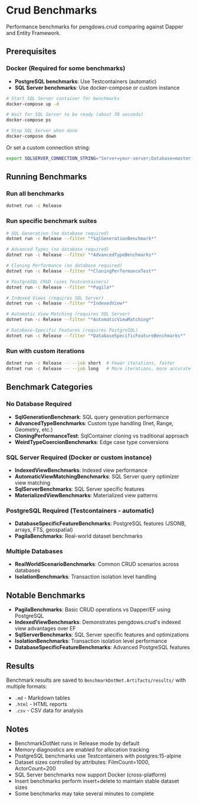 # Crud Benchmarks

Performance benchmarks for pengdows.crud comparing against Dapper and Entity Framework.

## Prerequisites

### Docker (Required for some benchmarks)

- **PostgreSQL benchmarks**: Use Testcontainers (automatic)
- **SQL Server benchmarks**: Use docker-compose or custom instance

```bash
# Start SQL Server container for benchmarks
docker-compose up -d

# Wait for SQL Server to be ready (about 30 seconds)
docker-compose ps

# Stop SQL Server when done
docker-compose down
```

Or set a custom connection string:

```bash
export SQLSERVER_CONNECTION_STRING="Server=your-server;Database=master;User Id=sa;Password=YourPassword;TrustServerCertificate=true;"
```

## Running Benchmarks

### Run all benchmarks

```bash
dotnet run -c Release
```

### Run specific benchmark suites

```bash
# SQL Generation (no database required)
dotnet run -c Release --filter "*SqlGenerationBenchmark*"

# Advanced Types (no database required)
dotnet run -c Release --filter "*AdvancedTypeBenchmarks*"

# Cloning Performance (no database required)
dotnet run -c Release --filter "*CloningPerformanceTest*"

# PostgreSQL CRUD (uses Testcontainers)
dotnet run -c Release --filter "*Pagila*"

# Indexed Views (requires SQL Server)
dotnet run -c Release --filter "*IndexedView*"

# Automatic View Matching (requires SQL Server)
dotnet run -c Release --filter "*AutomaticViewMatching*"

# Database-Specific Features (requires PostgreSQL)
dotnet run -c Release --filter "*DatabaseSpecificFeatureBenchmarks*"
```

### Run with custom iterations

```bash
dotnet run -c Release -- --job short  # Fewer iterations, faster
dotnet run -c Release -- --job long   # More iterations, more accurate
```

## Benchmark Categories

### No Database Required
- **SqlGenerationBenchmark**: SQL query generation performance
- **AdvancedTypeBenchmarks**: Custom type handling (Inet, Range, Geometry, etc.)
- **CloningPerformanceTest**: SqlContainer cloning vs traditional approach
- **WeirdTypeCoercionBenchmarks**: Edge case type conversions

### SQL Server Required (Docker or custom instance)
- **IndexedViewBenchmarks**: Indexed view performance
- **AutomaticViewMatchingBenchmarks**: SQL Server query optimizer view matching
- **SqlServerBenchmarks**: SQL Server specific features
- **MaterializedViewBenchmarks**: Materialized view patterns

### PostgreSQL Required (Testcontainers - automatic)
- **DatabaseSpecificFeatureBenchmarks**: PostgreSQL features (JSONB, arrays, FTS, geospatial)
- **PagilaBenchmarks**: Real-world dataset benchmarks

### Multiple Databases
- **RealWorldScenarioBenchmarks**: Common CRUD scenarios across databases
- **IsolationBenchmarks**: Transaction isolation level handling

## Notable Benchmarks

- **PagilaBenchmarks**: Basic CRUD operations vs Dapper/EF using PostgreSQL
- **IndexedViewBenchmarks**: Demonstrates pengdows.crud's indexed view advantages over EF
- **SqlServerBenchmarks**: SQL Server specific features and optimizations
- **IsolationBenchmarks**: Transaction isolation level performance
- **DatabaseSpecificFeatureBenchmarks**: Advanced PostgreSQL features

## Results

Benchmark results are saved to `BenchmarkDotNet.Artifacts/results/` with multiple formats:
- `.md` - Markdown tables
- `.html` - HTML reports
- `.csv` - CSV data for analysis

## Notes

- BenchmarkDotNet runs in Release mode by default
- Memory diagnostics are enabled for allocation tracking
- PostgreSQL benchmarks use Testcontainers with postgres:15-alpine
- Dataset sizes controlled by attributes: FilmCount=1000, ActorCount=200
- SQL Server benchmarks now support Docker (cross-platform)
- Insert benchmarks perform insert+delete to maintain stable dataset sizes
- Some benchmarks may take several minutes to complete

